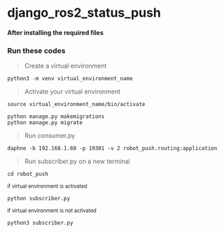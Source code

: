 # django_ros2_status_push
#### After installing the required files
### Run these codes
> Create a virtual environment
```
python3 -m venv virtual_environment_name
```
> Activate your virtual environment
```
source virtual_environment_name/bin/activate
```
```
python manage.py makemigrations
python manage.py migrate
```
> Run consumer.py
```
daphne -b 192.168.1.69 -p 19301 -v 2 robot_push.routing:application
```
> Run subscriber.py on a new terminal
```
cd robot_push
```
<sub> if virtual environment is activated </sub>
```
python subscriber.py
```
<sub> if virtual environment is not activated </sub>
```
python3 subscriber.py
```
